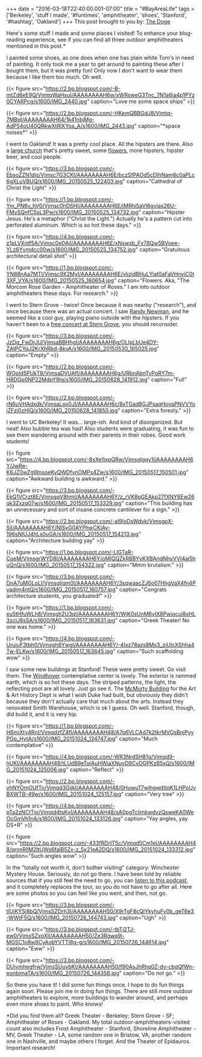 +++
date = "2016-03-18T22:40:00.001-07:00"
title = "#BayAreaLife"
tags = ['Berkeley', 'stuff I made', '#funtimes', 'amphitheater', 'shoes', 'Stanford', '#hashtag', 'Oakland']
+++
This post brought to you by: [The Doge](http://knowyourmeme.com/memes/doge)

Here's some stuff I made and some places I visited!  To enhance your blog-reading experience, see if you can find all three outdoor amphitheaters mentioned in this post.&ast;

I painted some shoes, as one does when one has plain white Tom's in need of painting.  It only took me a year to get around to painting these after I bought them, but it was pretty fun!  Only now I don't want to wear them because I like them too much.  Oh well.

{{< figure src="https://2.bp.blogspot.com/-B-mtZd6eE9Q/VjmtqWaHxuI/AAAAAAAAH6w/xWRsweG3Tnc_7N1a6ia4p1PYz0CYARPcg/s1600/IMG_2440.jpg" caption="Love me some space ships" >}}

{{< figure src="https://2.bp.blogspot.com/-HKemQBBGdJ8/Vjmtq-7MBqI/AAAAAAAAH64/1k41nbjMg-AdP54oU40QRkwXtRlXYoa_A/s1600/IMG_2443.jpg" caption="&ast;space noises&ast;" >}}

I went to Oakland!  It was a pretty cool place.  All the hipsters are there.  Also a [large church](http://www.ctlcathedral.org/) that's pretty sweet, some [flowers](http://www2.oaklandnet.com/Government/o/opr/s/rental/OAK029375), more hipsters, hipster beer, and cool people.

{{< figure src="https://3.bp.blogspot.com/-EbsoZZN1djs/Vjmsc7G3CKI/AAAAAAAAH6E/bczSfPAOd5cDIhNam8c0aPLc6gXLuVBUQ/s1600/IMG_20150525_122403.jpg" caption="Cathedral of Christ the Light" >}}

{{< figure src="https://1.bp.blogspot.com/-Ym_PN6v_hV0/Vjmsc0hDSHI/AAAAAAAAH6E/iMRhi5aVI6gvjas26U-FMvSQnfC5sL3Pw/s1600/IMG_20150525_134732.jpg" caption="Hipster Jesus.  He's a metaphor (\"Christ the Light.\")  Actually he's a pattern cut into perforated aluminum.  Which is so hot these days." >}}

{{< figure src="https://4.bp.blogspot.com/-z1pLVXntf5A/Vjmsc0e0AjI/AAAAAAAAH6E/xNswsb_Fx78Qw5BVoee-YLz6Yvmdcc00w/s1600/IMG_20150525_134752.jpg" caption="Gratuitous architectural detail shot" >}}

{{< figure src="https://1.bp.blogspot.com/-YN88nAa7MTI/Vjmsc9X2MyI/AAAAAAAAH6E/vlizjdBHuLYiat0aFaVHnviC0t3XF_VYA/s1600/IMG_20150525_160654.jpg" caption="Flowers.  Aka, \"The Morcom Rose Garden - Amphitheater of Roses.\"  I am into outdoor amphitheaters these days.  For research." >}}

I went to Stern Grove - twice!  Once because it was nearby ("research"), and once because there was an actual concert.  I saw [Randy Newman](https://en.wikipedia.org/wiki/Randy_Newman), and he seemed like a cool guy, playing piano outside with the hipsters.  If you haven't been to a [free concert at Stern Grove](http://www.sterngrove.org/), you should reconsider.

{{< figure src="https://3.bp.blogspot.com/-JzDg_FwDrJU/VjmsaBBHhgI/AAAAAAAAH6g/OLIpLbUe4DY-ZAtPCYqJ2KrXhRbd-8kvA/s1600/IMG_20150530_165025.jpg" caption="Empty" >}}

{{< figure src="https://2.bp.blogspot.com/-WOpId5PUkT8/VjmsaDVUAfI/AAAAAAAAH6g/URbnAbnTvPoRY7m-H8DGp0NP22MdpY9Ig/s1600/IMG_20150628_141912.jpg" caption="Full" >}}

{{< figure src="https://2.bp.blogspot.com/-rN6uVHAdxdk/VjmsaLpx0JI/AAAAAAAAH6c/8xTGad8GJPsaqHoyaPNVVYojZFzi0zHlQ/s1600/IMG_20150628_141850.jpg" caption="Extra foresty." >}}

I went to UC Berkeley!  It was... large-ish.  And kind of disorganized.  But neat!  Also bubble tea was had!  Also students were graduating, it was fun to see them wandering around with their parents in their robes.  Good work students!

{{< figure src="https://4.bp.blogspot.com/-8xXe1ixpQRw/Vjmsglgqy1I/AAAAAAAAH6Y/JwRe-K6JZ0wZgWnsoeKvQWDfvnOMPs4Zw/s1600/IMG_20150517_150501.jpg" caption="Awkward building is awkward." >}}

{{< figure src="https://3.bp.blogspot.com/-EkQ1VCrzt8E/VjmsgqV8hmI/AAAAAAAAH6Y/z_rVK8pGEAkp27fXNY6Ew26qk3Zxzq07w/s1600/IMG_20150517_153329.jpg" caption="This building has an unnecessary and sort of insane concrete cantilever for a sign." >}}

{{< figure src="https://2.bp.blogspot.com/-aI9loDsWdvk/VjmsgpX-SiI/AAAAAAAAH6Y/NlSvG0AYPhwCKiAy-196sNIUJ4hLs0uGA/s1600/IMG_20150517_154213.jpg" caption="Architecture building yay" >}}

{{< figure src="https://1.bp.blogspot.com/-LIGTaR-CueM/VjmsgrWYD8I/AAAAAAAAH6Y/oMIQQZkR8BYyKXBAndNhyVVI4ai5huQnQ/s1600/IMG_20150517_154322.jpg" caption="Mmm brutalism." >}}

{{< figure src="https://3.bp.blogspot.com/-DnA7uMGLoLI/Vjmsgliqm0I/AAAAAAAAH6Y/3sqwaacZJ6o07HhgVaX4fn4Pyadjm4ntQ/s1600/IMG_20150517_160757.jpg" caption="Congrats architecture students, you graduated!" >}}

{{< figure src="https://1.bp.blogspot.com/-eu5tHfuWLh8/Vjmsgh2U3qI/AAAAAAAAH6Y/WjK0sUnM6yIX8Pwiocul8xHL3zclJ8sSA/s1600/IMG_20150517_163631.jpg" caption="Greek Theater!  No one was home." >}}

{{< figure src="https://4.bp.blogspot.com/-UruiuF3tbh0/Vjmsgh8YwgI/AAAAAAAAH6Y/-4Ixz78azs8Mx3_ziUIcXShha4Tw-ELKw/s1600/IMG_20150517_163645.jpg" caption="Such scaffolding wow" >}}

I saw some new buildings at Stanford!  These were pretty sweet.  Go visit them.  The [Windhover](https://windhover.stanford.edu/) contemplative center is lovely.  The exterior is rammed earth, which is so hot these days.  The striped patterns, the light, the reflecting pool are all lovely.  Just go see it.  The [McMurty Building](https://arts.stanford.edu/wp-content/cache/page_enhanced/arts.stanford.edu/mcmurtry-building/_index.html_gzip) for the Art & Art History Dept is what I wish Duke had built, but obviously they didn't because they don't actually care that much about the arts.  Instead they renovated Smith Warehouse, which is ok I guess.  Oh well.  Stanford, though, did build it, and it is very hip.

{{< figure src="https://1.bp.blogspot.com/-H6miXty4RnI/VjmqdzfZ4fI/AAAAAAAAH48/A7p6VLCAd7k2tkrMVOsBnjPyyPGp_HytA/s1600/IMG_20151024_124747.jpg" caption="Much contemplative" >}}

{{< figure src="https://4.bp.blogspot.com/-WR3NrdSH81g/Vjmqd9-hUKI/AAAAAAAAH48/tLUdB9eTqiAuHWiaXNuvD9CvDGPKzB5xQ/s1600/IMG_20151024_125006.jpg" caption="Reflect" >}}

{{< figure src="https://2.bp.blogspot.com/-vhNYOmOUfTo/Vjmqd3GijkI/AAAAAAAAH48/0HuwuT7wjhgwdtIqK1LHPoUvBXWTB-49w/s1600/IMG_20151024_125157.jpg" caption="Very tree" >}}

{{< figure src="https://4.bp.blogspot.com/-pTa2zNCITio/Vjmqd4tsKyI/AAAAAAAAH48/sA0pgTclimkwdvzQsweKA0WeOcGmVh1nA/s1600/IMG_20151024_133126.jpg" caption="Yay angles, yay DS+R" >}}

{{< figure src="https://2.bp.blogspot.com/-433fRDrIT5c/Vjmqd5Cm1eI/AAAAAAAAH48/qnmRllM2ltUWs6falB5Zx-z_5x21eA2DQ/s1600/IMG_20151024_133312.jpg" caption="Such angles wow" >}}

In the "totally not worth it, don't bother visiting" category: Winchester Mystery House.  Seriously, do not go there.  I have been told by reliable sources that if you still feel the need to go, you can [listen to this podcast](http://99percentinvisible.org/episode/mystery-house/), and it completely replaces the tour, so you do not have to go after all.  Here are some photos so you can feel like you went, and then, not go.

{{< figure src="https://3.bp.blogspot.com/-tIUiKYSj8bQ/VjmsSZDrh3I/AAAAAAAAH50/X9rTgF8cQlYkyhuFv0b_geT6e3-WWtF5Q/s1600/IMG_20150726_144743.jpg" caption="Ugh" >}}

{{< figure src="https://3.bp.blogspot.com/-tbTi2TJ-ew0/VjmsSZxgXII/AAAAAAAAH50/Ze3Rqwq9l-MGSC1o8w8CyAobYVTTI8g-g/s1600/IMG_20150726_144614.jpg" caption="Eww" >}}

{{< figure src="https://3.bp.blogspot.com/-DUjvmhegfrw/VjmsSUuybKI/AAAAAAAAH50/f90AsJhRhq0Z-dv-cbqQfWn-eonbimaTA/s1600/IMG_20150726_144358.jpg" caption="Do not go." >}}

So there you have it!  I did some fun things once.  I hope to do fun things again soon.  Please join me in doing fun things.  There are still more outdoor amphitheaters to explore, more buildings to wander around, and perhaps even more shoes to paint.  Who knows!

&ast;Did you find them all?  Greek Theater - Berkeley; Stern Grove - SF; Amphitheater of Roses - Oakland.  My total outdoor-amphitheaters-visited count also includes Frost Amphitheater - Stanford, Shoreline Amphitheater - MV, Greek Theater - LA, some random one in Bristow, VA, another random one in Nashville, and maybe others I forget.  And the Theater of Epidauros.  Important research!
